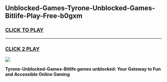 
## Unblocked-Games-Tyrone-Unblocked-Games-Bitlife-Play-Free-b0gxm
<h3>
<a href="https://premium76.site?title=Tyrone-Unblocked-Games-Bitlife&ref=10A">CLICK TO PLAY</a></h3>
<hr>

<h3>
<a href="https://premium76.site?title=Tyrone-Unblocked-Games-Bitlife&ref=10A">CLICK 2 PLAY</a>
  
</h3>

<a href="https://premium76.site?title=Tyrone-Unblocked-Games-Bitlife&ref=10A"><img src="https://clearcache.store/games.png"></a>


**Tyrone-Unblocked-Games-Bitlife games unblocked: Your Gateway to Fun and Accessible Online Gaming**
